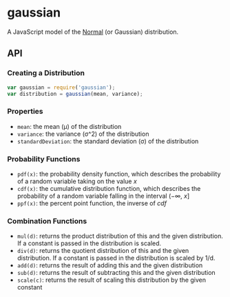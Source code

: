 # gaussian

A JavaScript model of the [Normal](http://en.wikipedia.org/wiki/Normal_distribution)
(or Gaussian) distribution.

## API

### Creating a Distribution
```javascript
var gaussian = require('gaussian');
var distribution = gaussian(mean, variance);
```

### Properties
- `mean`: the mean (μ) of the distribution
- `variance`: the variance (σ^2) of the distribution
- `standardDeviation`: the standard deviation (σ) of the distribution

### Probability Functions
- `pdf(x)`: the probability density function, which describes the probability
  of a random variable taking on the value _x_
- `cdf(x)`: the cumulative distribution function, which describes the
  probability of a random variable falling in the interval (−∞, _x_]
- `ppf(x)`: the percent point function, the inverse of _cdf_

### Combination Functions
- `mul(d)`: returns the product distribution of this and the given distribution. If a constant is passed in the distribution is scaled.
- `div(d)`: returns the quotient distribution of this and the given distribution. If a constant is passed in the distribution is scaled by 1/d.
- `add(d)`: returns the result of adding this and the given distribution
- `sub(d)`: returns the result of subtracting this and the given distribution
- `scale(c)`: returns the result of scaling this distribution by the given constant
